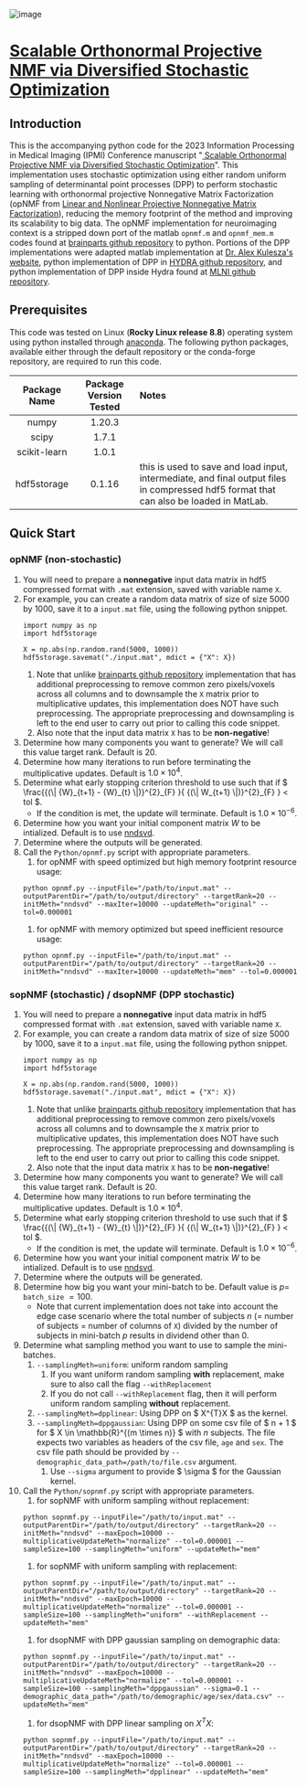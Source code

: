 ![image](https://github.com/user-attachments/assets/87487488-482a-4605-baf6-54e1629578a7)

# [Scalable Orthonormal Projective NMF via Diversified Stochastic Optimization](https://doi.org/10.1007/978-3-031-34048-2_38)

## Introduction

This is the accompanying python code for the 2023 Information Processing in Medical Imaging (IPMI) Conference manuscript "[ Scalable Orthonormal Projective NMF via Diversified Stochastic Optimization](https://doi.org/10.1007/978-3-031-34048-2_38)". This implementation uses stochastic optimization using either random uniform sampling of determinantal point processes (DPP) to perform stochastic learning with orthonormal projective Nonnegative Matrix Factorization (opNMF from [Linear and Nonlinear Projective Nonnegative Matrix Factorization](https://doi.org/10.1109/TNN.2010.2041361)), reducing the memory footprint of the method and improving its scalability to big data. The opNMF implementation for neuroimaging context is a stripped down port of the matlab `opnmf.m` and `opnmf_mem.m` codes found at [brainparts github repository](https://github.com/asotiras/brainparts) to python. Portions of the DPP implementations were adapted matlab implementation at [Dr. Alex Kulesza's website](https://www.alexkulesza.com/), python implementation of DPP in [HYDRA github repository](https://github.com/evarol/HYDRA), and python implementation of DPP inside Hydra found at [MLNI github repository](https://github.com/anbai106/mlni).

## Prerequisites

This code was tested on Linux (__Rocky Linux release 8.8__) operating system using python installed through [anaconda](https://www.anaconda.com/). The following python packages, available either through the default repository or the conda-forge repository, are required to run this code.

| Package Name | Package Version Tested | Notes |
| :----------: | :--------------------: | :---- |
| numpy | 1.20.3 |  |
| scipy | 1.7.1 | |
| scikit-learn | 1.0.1 | |
| hdf5storage | 0.1.16 | this is used to save and load input, intermediate, and final output files in compressed hdf5 format that can also be loaded in MatLab. |

## Quick Start

### opNMF (non-stochastic)

1. You will need to prepare a __nonnegative__ input data matrix in hdf5 compressed format with `.mat` extension, saved with variable name `X`.
1. For example, you can create a random data matrix of size of size 5000 by 1000, save it to a `input.mat` file, using the following python snippet.
    ```
    import numpy as np
    import hdf5storage

    X = np.abs(np.random.rand(5000, 1000))
    hdf5storage.savemat("./input.mat", mdict = {"X": X})
    ```
    1. Note that unlike [brainparts github repository](https://github.com/asotiras/brainparts) implementation that has additional preprocessing to remove common zero pixels/voxels across all columns and to downsample the `X` matrix prior to multiplicative updates, this implementation does NOT have such preprocessing. The appropriate preprocessing and downsampling is left to the end user to carry out prior to calling this code snippet.
    1. Also note that the input data matrix `X` has to be __non-negative__!
1. Determine how many components you want to generate? We will call this value target rank. Default is $20$.
1. Determine how many iterations to run before terminating the multiplicative updates. Default is $1.0 \times 10^4$.
1. Determine what early stopping criterion threshold to use such that if $` \frac{{(\| {W}_{t+1} - {W}_{t} \|)}^{2}_{F} }{ {(\| W_{t+1} \|)}^{2}_{F} } < tol `$.
    * If the condition is met, the update will terminate. Default is $1.0 \times 10^{-6}$.
1. Determine how you want your initial component matrix $W$ to be intialized. Default is to use [nndsvd](https://doi.org/10.1016/j.patcog.2007.09.010).
1. Determine where the outputs will be generated.
1. Call the `Python/opnmf.py` script with appropriate parameters.
    1. for opNMF with speed optimized but high memory footprint resource usage:
    ```
    python opnmf.py --inputFile="/path/to/input.mat" --outputParentDir="/path/to/output/directory" --targetRank=20 --initMeth="nndsvd" --maxIter=10000 --updateMeth="original" --tol=0.000001
    ```
    1. for opNMF with memory optimized but speed inefficient resource usage:
    ```
    python opnmf.py --inputFile="/path/to/input.mat" --outputParentDir="/path/to/output/directory" --targetRank=20 --initMeth="nndsvd" --maxIter=10000 --updateMeth="mem" --tol=0.000001
    ```

### sopNMF (stochastic) / dsopNMF (DPP stochastic)
1. You will need to prepare a __nonnegative__ input data matrix in hdf5 compressed format with `.mat` extension, saved with variable name `X`.
1. For example, you can create a random data matrix of size of size 5000 by 1000, save it to a `input.mat` file, using the following python snippet.
    ```
    import numpy as np
    import hdf5storage

    X = np.abs(np.random.rand(5000, 1000))
    hdf5storage.savemat("./input.mat", mdict = {"X": X})
    ```
    1. Note that unlike [brainparts github repository](https://github.com/asotiras/brainparts) implementation that has additional preprocessing to remove common zero pixels/voxels across all columns and to downsample the `X` matrix prior to multiplicative updates, this implementation does NOT have such preprocessing. The appropriate preprocessing and downsampling is left to the end user to carry out prior to calling this code snippet.
    1. Also note that the input data matrix `X` has to be __non-negative__!
1. Determine how many components you want to generate? We will call this value target rank. Default is $20$.
1. Determine how many iterations to run before terminating the multiplicative updates. Default is $1.0 \times 10^4$.
1. Determine what early stopping criterion threshold to use such that if $` \frac{{(\| {W}_{t+1} - {W}_{t} \|)}^{2}_{F} }{ {(\| W_{t+1} \|)}^{2}_{F} } < tol `$.
    * If the condition is met, the update will terminate. Default is $1.0 \times 10^{-6}$.
1. Determine how you want your initial component matrix $W$ to be intialized. Default is to use [nndsvd](https://doi.org/10.1016/j.patcog.2007.09.010).
1. Determine where the outputs will be generated.
1. Determine how big you want your mini-batch to be. Default value is $p=$ `batch_size` $= 100$.
    * Note that current implementation does not take into account the edge case scenario where the total number of subjects $n$ (= number of subjects = number of columns of `X`) divided by the number of subjects in mini-batch $p$ results in dividend other than 0.
1. Determine what sampling method you want to use to sample the mini-batches.
    1. `--samplingMeth=uniform`: uniform random sampling
        1. If you want uniform random sampling __with__ replacement, make sure to also call the flag `--withReplacement`
        1. If you do not call `--withReplacement` flag, then it will perform uniform random sampling __without__ replacement.
    1. `--samplingMeth=dpplinear`: Using DPP on $ X^{T}X $ as the kernel.
    1. `--samplingMeth=dppgaussian`: Using DPP on some csv file of $ n + 1 $ for $ X \in \mathbb{R}^{(m \times n)} $ with $n$ subjects. The file expects two variables as headers of the csv file, `age` and `sex`. The csv file path should be provided by `--demographic_data_path=/path/to/file.csv` argument.
        1. Use `--sigma` argument to provide $ \sigma $ for the Gaussian kernel.
1. Call the `Python/sopnmf.py` script with appropriate parameters.
    1. for sopNMF with uniform sampling without replacement:
    ```
    python sopnmf.py --inputFile="/path/to/input.mat" --outputParentDir="/path/to/output/directory" --targetRank=20 --initMeth="nndsvd" --maxEpoch=10000 --multiplicativeUpdateMeth="normalize" --tol=0.000001 --sampleSize=100 --samplingMeth="uniform" --updateMeth="mem"
    ```
    1. for sopNMF with uniform sampling with replacement:
    ```
    python sopnmf.py --inputFile="/path/to/input.mat" --outputParentDir="/path/to/output/directory" --targetRank=20 --initMeth="nndsvd" --maxEpoch=10000 --multiplicativeUpdateMeth="normalize" --tol=0.000001 --sampleSize=100 --samplingMeth="uniform" --withReplacement --updateMeth="mem"
    ```
    1. for dsopNMF with DPP gaussian sampling on demographic data:
    ```
    python sopnmf.py --inputFile="/path/to/input.mat" --outputParentDir="/path/to/output/directory" --targetRank=20 --initMeth="nndsvd" --maxEpoch=10000 --multiplicativeUpdateMeth="normalize" --tol=0.000001 --sampleSize=100 --samplingMeth="dppgaussian" --sigma=0.1 --demographic_data_path="/path/to/demographic/age/sex/data.csv" --updateMeth="mem"
    ```
    1. for dsopNMF with DPP linear sampling on $X^{T}X$:
    ```
    python sopnmf.py --inputFile="/path/to/input.mat" --outputParentDir="/path/to/output/directory" --targetRank=20 --initMeth="nndsvd" --maxEpoch=10000 --multiplicativeUpdateMeth="normalize" --tol=0.000001 --sampleSize=100 --samplingMeth="dpplinear" --updateMeth="mem"
    ```

